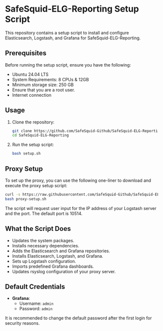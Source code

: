 # SafeSquid-ELG-Reporting Setup Script

This repository contains a setup script to install and configure Elasticsearch, Logstash, and Grafana for SafeSquid-ELG-Reporting.

## Prerequisites

Before running the setup script, ensure you have the following:

- Ubuntu 24.04 LTS
- System Requirements: 8 CPUs & 12GB
- Minimum storage size: 250 GB  
- Ensure that you are a root user.
- Internet connection

## Usage

1. Clone the repository:

    ```sh
    git clone https://github.com/SafeSquid-Github/SafeSquid-ELG-Reporting
    cd SafeSquid-ELG-Reporting
    ```

2. Run the setup script:

    ```sh
    bash setup.sh
    ```
## Proxy Setup

To set up the proxy, you can use the following one-liner to download and execute the proxy setup script:

```sh
curl -s https://raw.githubusercontent.com/SafeSquid-Github/SafeSquid-ELG-Reporting/refs/heads/main/proxy-setup.sh -O
bash proxy-setup.sh
```
The script will request user input for the IP address of your Logstash server and the port. The default port is 10514.

## What the Script Does

- Updates the system packages.
- Installs necessary dependencies.
- Adds the Elasticsearch and Grafana repositories.
- Installs Elasticsearch, Logstash, and Grafana.
- Sets up Logstash configuration.
- Imports predefined Grafana dashboards.
- Updates rsyslog configuration of your proxy server.

## Default Credentials

- **Grafana**: 
  - Username: `admin`
  - Password: `admin`

It is recommended to change the default password after the first login for security reasons.
